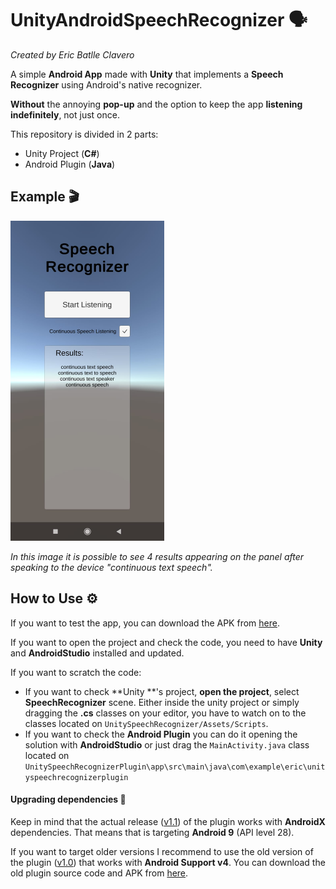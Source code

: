 # UnityAndroidSpeechRecognizer 🗣️
*Created by Eric Batlle Clavero*

 A simple **Android App** made with **Unity** that implements a **Speech Recognizer** using Android's native recognizer. 

**Without** the annoying **pop-up** and the option to keep the app **listening indefinitely**, not just once.

This repository is divided in 2 parts:

- Unity Project (**C#**)
- Android Plugin (**Java**)

## Example 🎬

<p>
  <img src="SpeechRecognizerImage.jpeg" alt="simple video gif" width="246" height="512"/>
</p>

*In this image it is possible to see 4 results appearing on the panel after speaking to the device "continuous text speech".*


## How to Use ⚙️

If you want to test the app, you can download the APK from [here](https://github.com/EricBatlle/UnityAndroidSpeechRecognizer/releases/download/v1.1/SpeechRecognizer.apk).

If you want to open the project and check the code, you need to have **Unity** and **AndroidStudio** installed and updated.

If you want to scratch the code:

- If you want to check **Unity
**'s project, **open the project**, select **SpeechRecognizer** scene.
Either inside the unity project or simply dragging the **.cs** classes on your editor, you have to watch on to the classes located on ``UnitySpeechRecognizer/Assets/Scripts``. 
- If you want to check the **Android Plugin** you can do it opening the solution with **AndroidStudio** or just drag the ``MainActivity.java`` class located on ``UnitySpeechRecognizerPlugin\app\src\main\java\com\example\eric\unityspeechrecognizerplugin``


#### Upgrading dependencies 📜

Keep in mind that the actual release ([v1.1](https://github.com/EricBatlle/UnityAndroidSpeechRecognizer/releases/tag/v1.1)) of the plugin works with **AndroidX** dependencies. That means that is targeting **Android 9** (API level 28).

If you want to target older versions I recommend to use the old version of the plugin ([v1.0]((https://github.com/EricBatlle/UnityAndroidSpeechRecognizer/releases/tag/v1.0))) that works with **Android Support v4**. You can download the old plugin source code and APK from [here](https://github.com/EricBatlle/UnityAndroidSpeechRecognizer/releases/tag/v1.0).